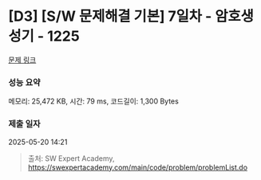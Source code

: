 # [D3] [S/W 문제해결 기본] 7일차 - 암호생성기 - 1225 

[문제 링크](https://swexpertacademy.com/main/code/problem/problemDetail.do?contestProbId=AV14uWl6AF0CFAYD) 

### 성능 요약

메모리: 25,472 KB, 시간: 79 ms, 코드길이: 1,300 Bytes

### 제출 일자

2025-05-20 14:21



> 출처: SW Expert Academy, https://swexpertacademy.com/main/code/problem/problemList.do